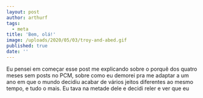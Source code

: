 ```yaml
---
layout: post
author: arthurf
tags:
  - meta
title: 'Bem, olá!'
image: /uploads/2020/05/03/troy-and-abed.gif
published: true
date: ''
---
```

Eu pensei em começar esse post me explicando sobre o porquê dos quatro meses sem posts no PCM, sobre como eu demorei pra me adaptar a um ano em que o mundo decidiu acabar de vários jeitos diferentes ao mesmo tempo, e tudo o mais. Eu tava na metade dele e decidi reler e ver que eu 